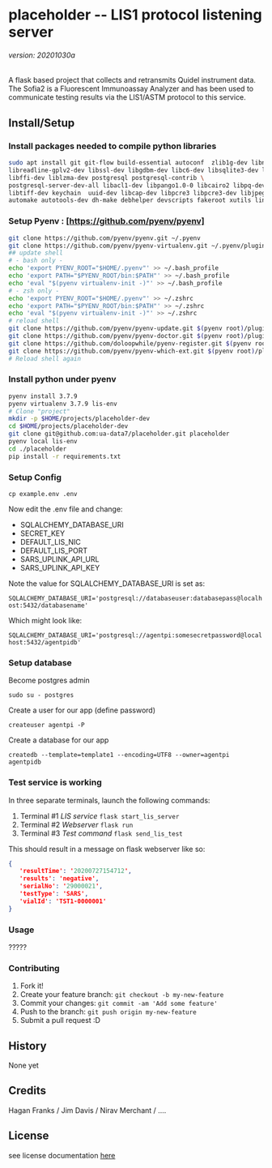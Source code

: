 placeholder -- LIS1 protocol listening server
=====

###### version: 20201030a

A flask based project that collects and retransmits Quidel instrument data. The
Sofia2 is a Fluorescent Immunoassay Analyzer and has been used to communicate
testing results via the LIS1/ASTM protocol to this service.

Install/Setup
----------

### Install packages needed to compile python libraries

```bash
sudo apt install git git-flow build-essential autoconf  zlib1g-dev libncursesw5-dev \
libreadline-gplv2-dev libssl-dev libgdbm-dev libc6-dev libsqlite3-dev libbz2-dev \
libffi-dev liblzma-dev postgresql postgresql-contrib \
postgresql-server-dev-all libacl1-dev libpango1.0-0 libcairo2 libpq-dev \
libtiff-dev keychain  uuid-dev libcap-dev libpcre3 libpcre3-dev libjpeg-dev \
automake autotools-dev dh-make debhelper devscripts fakeroot xutils lintian pbuilder
```

### Setup Pyenv : [https://github.com/pyenv/pyenv]

```bash
git clone https://github.com/pyenv/pyenv.git ~/.pyenv
git clone https://github.com/pyenv/pyenv-virtualenv.git ~/.pyenv/plugins/pyenv-virtualenv
## update shell
# - bash only -
echo 'export PYENV_ROOT="$HOME/.pyenv"' >> ~/.bash_profile
echo 'export PATH="$PYENV_ROOT/bin:$PATH"' >> ~/.bash_profile
echo 'eval "$(pyenv virtualenv-init -)"' >> ~/.bash_profile
# - zsh only -
echo 'export PYENV_ROOT="$HOME/.pyenv"' >> ~/.zshrc
echo 'export PATH="$PYENV_ROOT/bin:$PATH"' >> ~/.zshrc
echo 'eval "$(pyenv virtualenv-init -)"' >> ~/.zshrc
# reload shell
git clone https://github.com/pyenv/pyenv-update.git $(pyenv root)/plugins/pyenv-update
git clone https://github.com/pyenv/pyenv-doctor.git $(pyenv root)/plugins/pyenv-doctor
git clone https://github.com/doloopwhile/pyenv-register.git $(pyenv root)/plugins/pyenv-register
git clone https://github.com/pyenv/pyenv-which-ext.git $(pyenv root)/plugins/pyenv-which-ext
# Reload shell again
```

### Install python under pyenv

```bash
pyenv install 3.7.9
pyenv virtualenv 3.7.9 lis-env
# Clone "project"
mkdir -p $HOME/projects/placeholder-dev
cd $HOME/projects/placeholder-dev
git clone git@github.com:ua-data7/placeholder.git placeholder
pyenv local lis-env
cd ./placeholder
pip install -r requirements.txt
```

### Setup Config

`cp example.env .env`

Now edit the .env file and change:

- SQLALCHEMY_DATABASE_URI
- SECRET_KEY
- DEFAULT_LIS_NIC
- DEFAULT_LIS_PORT
- SARS_UPLINK_API_URL
- SARS_UPLINK_API_KEY

Note the value for SQLALCHEMY_DATABASE_URI is set as:

`SQLALCHEMY_DATABASE_URI='postgresql://databaseuser:databasepass@localhost:5432/databasename'`

Which might look like:

`SQLALCHEMY_DATABASE_URI='postgresql://agentpi:somesecretpassword@localhost:5432/agentpidb'`

### Setup database

Become postgres admin

`sudo su - postgres`

Create a user for our app (define password)

`createuser agentpi -P`

Create a database for our app

`createdb --template=template1 --encoding=UTF8 --owner=agentpi agentpidb`

### Test service is working

In three separate terminals, launch the following commands:

 1. Terminal #1 *LIS service*
  `flask start_lis_server`
 2. Terminal #2 *Webserver*
  `flask run`
 3. Terminal #3 *Test command*
  `flask send_lis_test`

This should result in a message on flask webserver like so:

```json
{
   'resultTime': '20200727154712',
   'results': 'negative',
   'serialNo': '29000021',
   'testType': 'SARS',
   'vialId': 'TST1-0000001'
}
```

### Usage

?????

### Contributing

 1. Fork it!
 2. Create your feature branch: `git checkout -b my-new-feature`
 3. Commit your changes: `git commit -am 'Add some feature'`
 4. Push to the branch: `git push origin my-new-feature`
 5. Submit a pull request :D

## History

None yet

## Credits

Hagan Franks / Jim Davis / Nirav Merchant / ....

## License

see license documentation [here](LICENSE)

